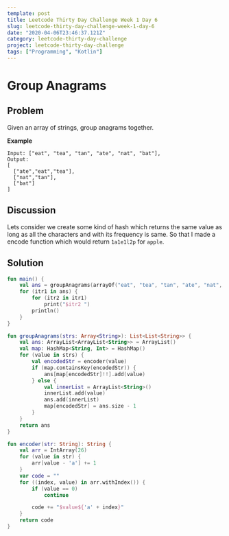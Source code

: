 ```yaml
---
template: post
title: Leetcode Thirty Day Challenge Week 1 Day 6
slug: leetcode-thirty-day-challenge-week-1-day-6
date: "2020-04-06T23:46:37.121Z"
category: leetcode-thirty-day-challenge
project: leetcode-thirty-day-challenge
tags: ["Programming", "Kotlin"]
---
```


# Group Anagrams

## Problem

Given an array of strings, group anagrams together.

__Example__
```
Input: ["eat", "tea", "tan", "ate", "nat", "bat"],
Output:
[
  ["ate","eat","tea"],
  ["nat","tan"],
  ["bat"]
]
```

## Discussion
Lets consider we create some kind of hash which returns the same value as long as all the characters and with its frequency is same. So that I made a 
encode function which would return `1a1e1l2p` for `apple`. 

## Solution

```kotlin
fun main() {
    val ans = groupAnagrams(arrayOf("eat", "tea", "tan", "ate", "nat", "bat"))
    for (itr1 in ans) {
        for (itr2 in itr1)
            print("$itr2 ")
        println()
    }
}

fun groupAnagrams(strs: Array<String>): List<List<String>> {
    val ans: ArrayList<ArrayList<String>> = ArrayList()
    val map: HashMap<String, Int> = HashMap()
    for (value in strs) {
        val encodedStr = encoder(value)
        if (map.containsKey(encodedStr)) {
            ans[map[encodedStr]!!].add(value)
        } else {
            val innerList = ArrayList<String>()
            innerList.add(value)
            ans.add(innerList)
            map[encodedStr] = ans.size - 1
        }
    }
    return ans
}

fun encoder(str: String): String {
    val arr = IntArray(26)
    for (value in str) {
        arr[value - 'a'] += 1
    }
    var code = ""
    for ((index, value) in arr.withIndex()) {
        if (value == 0)
            continue

        code += "$value${'a' + index}"
    }
    return code
}
```

